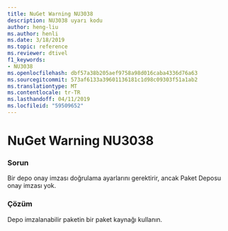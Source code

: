 ```yaml
---
title: NuGet Warning NU3038
description: NU3038 uyarı kodu
author: heng-liu
ms.author: henli
ms.date: 3/18/2019
ms.topic: reference
ms.reviewer: dtivel
f1_keywords:
- NU3038
ms.openlocfilehash: dbf57a38b205aef9758a98d016caba4336d76a63
ms.sourcegitcommit: 573af6133a39601136181c1d98c09303f51a1ab2
ms.translationtype: MT
ms.contentlocale: tr-TR
ms.lasthandoff: 04/11/2019
ms.locfileid: "59509652"
---
```

# <a name="nuget-warning-nu3038"></a>NuGet Warning NU3038

### <a name="issue"></a>Sorun

Bir depo onay imzası doğrulama ayarlarını gerektirir, ancak Paket Deposu onay imzası yok.


### <a name="solution"></a>Çözüm

Depo imzalanabilir paketin bir paket kaynağı kullanın.  